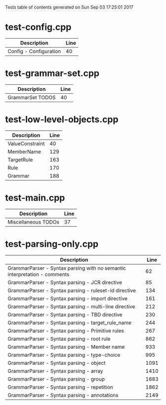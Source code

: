 Tests table of contents generated on Sun Sep 03 17:25:01 2017

# test-config.cpp
| Description | Line |
|-------------|------|
| Config - Configuration | 40 |

# test-grammar-set.cpp
| Description | Line |
|-------------|------|
| GrammarSet TODOS | 40 |

# test-low-level-objects.cpp
| Description | Line |
|-------------|------|
| ValueConstraint | 40 |
| MemberName | 129 |
| TargetRule | 163 |
| Rule | 170 |
| Grammar | 188 |

# test-main.cpp
| Description | Line |
|-------------|------|
| Miscellaneous TODOs | 37 |

# test-parsing-only.cpp
| Description | Line |
|-------------|------|
| GrammarParser - Syntax parsing with no semantic interpretation - comments | 62 |
| GrammarParser - Syntax parsing - JCR directive | 85 |
| GrammarParser - Syntax parsing - ruleset-id directive | 134 |
| GrammarParser - Syntax parsing - import directive | 161 |
| GrammarParser - Syntax parsing - multi-line directive | 212 |
| GrammarParser - Syntax parsing - TBD directive | 230 |
| GrammarParser - Syntax parsing - target_rule_name | 244 |
| GrammarParser - Syntax parsing - Primitive rules | 267 |
| GrammarParser - Syntax parsing - root rule | 862 |
| GrammarParser - Syntax parsing - Member name | 933 |
| GrammarParser - Syntax parsing - type-choice | 995 |
| GrammarParser - Syntax parsing - object | 1091 |
| GrammarParser - Syntax parsing - array | 1410 |
| GrammarParser - Syntax parsing - group | 1683 |
| GrammarParser - Syntax parsing - repetition | 1862 |
| GrammarParser - Syntax parsing - annotations | 2149 |

